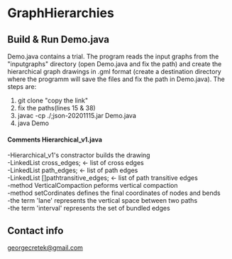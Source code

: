 # GraphHierarchies
## Build & Run Demo.java
Demo.java contains a trial. The program reads the input graphs from the "inputgraphs" directory (open Demo.java and fix the path) and create the hierarchical 
graph drawings in .gml format (create a destination directory where the programm will save the files and fix the path in Demo.java). The steps are:
1) git clone "copy the link"
2) fix the paths(lines 15 & 38)
3) javac -cp ./;json-20201115.jar Demo.java
4) java Demo


#### Comments Hierarchical_v1.java
-Hierarchical_v1's constractor builds the drawing <br />
-LinkedList<LEdge> cross_edges;  <- list of cross edges<br />
-LinkedList<LEdge> path_edges;   <-  list of path edges<br />
-LinkedList<LEdge> []pathtransitive_edges;  <- list of path transitive edges<br />
-method VerticalCompaction peforms vertical compaction<br />
-method setCordinates defines the final coordinates of nodes and bends<br />
-the term 'lane' represents the vertical space between two paths<br />
-the term 'interval' represents the set of bundled edges<br />
  
## Contact info
georgecretek@gmail.com
